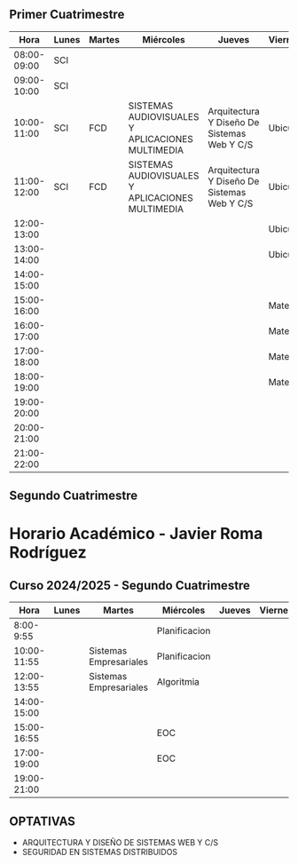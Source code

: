 ## Primer Cuatrimestre

| Hora        | Lunes | Martes | Miércoles                                        | Jueves                                      | Viernes |
| ----------- | ----- | ------ | ------------------------------------------------ | ------------------------------------------- | ------- |
| 08:00-09:00 | SCI   |        |                                                  |                                             |         |
| 09:00-10:00 | SCI   |        |                                                  |                                             |         |
| 10:00-11:00 | SCI   | FCD    | SISTEMAS AUDIOVISUALES Y APLICACIONES MULTIMEDIA | Arquitectura Y Diseño De Sistemas Web Y C/S | Ubicua  |
| 11:00-12:00 | SCI   | FCD    | SISTEMAS AUDIOVISUALES Y APLICACIONES MULTIMEDIA | Arquitectura Y Diseño De Sistemas Web Y C/S | Ubicua  |
| 12:00-13:00 |       |        |                                                  |                                             | Ubicua  |
| 13:00-14:00 |       |        |                                                  |                                             | Ubicua  |
| 14:00-15:00 |       |        |                                                  |                                             |         |
| 15:00-16:00 |       |        |                                                  |                                             | Mates   |
| 16:00-17:00 |       |        |                                                  |                                             | Mates   |
| 17:00-18:00 |       |        |                                                  |                                             | Mates   |
| 18:00-19:00 |       |        |                                                  |                                             | Mates   |
| 19:00-20:00 |       |        |                                                  |                                             |         |
| 20:00-21:00 |       |        |                                                  |                                             |         |
| 21:00-22:00 |       |        |                                                  |                                             |         |

## Segundo Cuatrimestre

# Horario Académico - Javier Roma Rodríguez
## Curso 2024/2025 - Segundo Cuatrimestre

| Hora        | Lunes | Martes                 | Miércoles     | Jueves | Viernes |
| ----------- | ----- | ---------------------- | ------------- | ------ | ------- |
| 8:00-9:55   |       |                        | Planificacion |        |         |
| 10:00-11:55 |       | Sistemas Empresariales | Planificacion |        |         |
| 12:00-13:55 |       | Sistemas Empresariales | Algoritmia    |        |         |
| 14:00-15:00 |       |                        |               |        |         |
| 15:00-16:55 |       |                        | EOC           |        |         |
| 17:00-19:00 |       |                        | EOC           |        |         |
| 19:00-21:00 |       |                        |               |        |         |


## OPTATIVAS


- ARQUITECTURA Y DISEÑO DE SISTEMAS WEB Y C/S
- SEGURIDAD EN SISTEMAS DISTRIBUIDOS

